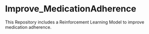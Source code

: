 # Improve_MedicationAdherence
This Repository includes a Reinforcement Learning Model to improve medication adherence.
